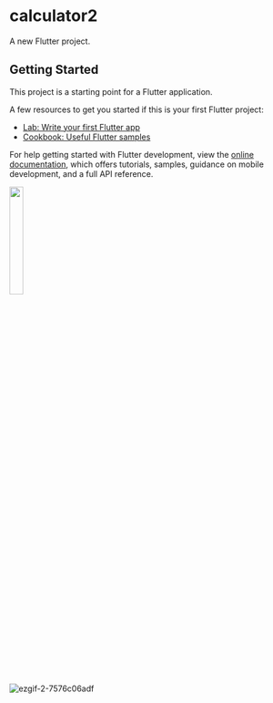 # calculator2

A new Flutter project.

## Getting Started

This project is a starting point for a Flutter application.

A few resources to get you started if this is your first Flutter project:

- [Lab: Write your first Flutter app](https://docs.flutter.dev/get-started/codelab)
- [Cookbook: Useful Flutter samples](https://docs.flutter.dev/cookbook)

For help getting started with Flutter development, view the
[online documentation](https://docs.flutter.dev/), which offers tutorials,
samples, guidance on mobile development, and a full API reference.
<p>
<img src="https://user-images.githubusercontent.com/116253963/216751780-fe6e2333-9985-4198-b8c9-f9cf8f3c8ec2.gif" height=22% eidth=22%>
</p>

![ezgif-2-7576c06adf]()
